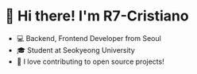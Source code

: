 # 👋 Hi there! I'm R7-Cristiano

- 💻 Backend, Frontend Developer from Seoul
- 🎓 Student at Seokyeong University
- 🌟 I love contributing to open source projects!


